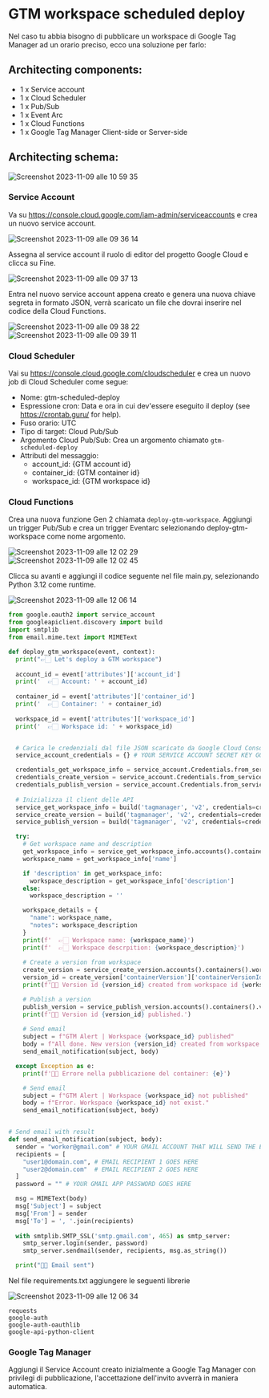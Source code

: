 # GTM workspace scheduled deploy

Nel caso tu abbia bisogno di pubblicare un workspace di Google Tag Manager ad un orario preciso, ecco una soluzione per farlo:

## Architecting components:
- 1 x Service account
- 1 x Cloud Scheduler
- 1 x Pub/Sub
- 1 x Event Arc
- 1 x Cloud Functions
- 1 x Google Tag Manager Client-side or Server-side

## Architecting schema:
<img alt="Screenshot 2023-11-09 alle 10 59 35" src="https://github.com/tommasomoretti/gtm-scheduled-deploy/assets/29273232/ffbe6b7e-5519-49ba-a372-4a2e51d5dd3a">


### Service Account
Va su https://console.cloud.google.com/iam-admin/serviceaccounts e crea un nuovo service account. 

<img alt="Screenshot 2023-11-09 alle 09 36 14" src="https://github.com/tommasomoretti/gtm-scheduled-deploy/assets/29273232/ea92d0a4-8297-443b-bb0e-d0c98961c2ac">

Assegna al service account il ruolo di editor del progetto Google Cloud e clicca su Fine. 

<img alt="Screenshot 2023-11-09 alle 09 37 13" src="https://github.com/tommasomoretti/gtm-scheduled-deploy/assets/29273232/d71cc143-2c39-4d10-bcdb-8fb48300cbde">

Entra nel nuovo service account appena creato e genera una nuova chiave segreta in formato JSON, verrà scaricato un file che dovrai inserire nel codice della Cloud Functions.

<img alt="Screenshot 2023-11-09 alle 09 38 22" src="https://github.com/tommasomoretti/gtm-scheduled-deploy/assets/29273232/f46c99b8-884a-4ab3-a2b3-f157a6bc23ac">

<img alt="Screenshot 2023-11-09 alle 09 39 11" src="https://github.com/tommasomoretti/gtm-scheduled-deploy/assets/29273232/51cbb746-d926-421f-b6ba-697f72941e3c">


### Cloud Scheduler
Vai su https://console.cloud.google.com/cloudscheduler e crea un nuovo job di Cloud Scheduler come segue:
- Nome: gtm-scheduled-deploy
- Espressione cron: Data e ora in cui dev'essere eseguito il deploy (see https://crontab.guru/ for help).
- Fuso orario: UTC
- Tipo di target: Cloud Pub/Sub
- Argomento Cloud Pub/Sub: Crea un argomento chiamato ```gtm-scheduled-deploy```
- Attributi del messaggio:
  - account_id: {GTM account id}
  - container_id: {GTM container id}
  - workspace_id: {GTM workspace id}
 

### Cloud Functions
Crea una nuova funzione Gen 2 chiamata ```deploy-gtm-workspace```. Aggiungi un trigger Pub/Sub e crea un trigger Eventarc selezionando deploy-gtm-workspace come nome argomento.

<img alt="Screenshot 2023-11-09 alle 12 02 29" src="https://github.com/tommasomoretti/gtm-scheduled-deploy/assets/29273232/3ca31fbc-3e5e-4ed7-8ce8-6949f3f2726f">

<img alt="Screenshot 2023-11-09 alle 12 02 45" src="https://github.com/tommasomoretti/gtm-scheduled-deploy/assets/29273232/927d57b7-7685-46e4-adcf-8421159223ee">

Clicca su avanti e aggiungi il codice seguente nel file main.py, selezionando Python 3.12 come runtime.

<img alt="Screenshot 2023-11-09 alle 12 06 14" src="https://github.com/tommasomoretti/gtm-scheduled-deploy/assets/29273232/ad2fc128-f6b3-4f76-9831-4cbc995ca659">
&nbsp;

``` python
from google.oauth2 import service_account
from googleapiclient.discovery import build
import smtplib
from email.mime.text import MIMEText

def deploy_gtm_workspace(event, context):
  print("👉🏻 Let's deploy a GTM workspace")
  
  account_id = event['attributes']['account_id']
  print('  👉🏻 Account: ' + account_id)
  
  container_id = event['attributes']['container_id']
  print('  👉🏻 Container: ' + container_id)
  
  workspace_id = event['attributes']['workspace_id']
  print('  👉🏻 Workspace id: ' + workspace_id)


  # Carica le credenziali dal file JSON scaricato da Google Cloud Console
  service_account_credentials = {} # YOUR SERVICE ACCOUNT SECRET KEY GOES HERE

  credentials_get_workspace_info = service_account.Credentials.from_service_account_info(service_account_credentials, scopes=['https://www.googleapis.com/auth/tagmanager.readonly'])
  credentials_create_version = service_account.Credentials.from_service_account_info(service_account_credentials, scopes=['https://www.googleapis.com/auth/tagmanager.edit.containerversions'])
  credentials_publish_version = service_account.Credentials.from_service_account_info(service_account_credentials, scopes=['https://www.googleapis.com/auth/tagmanager.publish'])
  
  # Inizializza il client delle API
  service_get_workspace_info = build('tagmanager', 'v2', credentials=credentials_get_workspace_info)
  service_create_version = build('tagmanager', 'v2', credentials=credentials_create_version)
  service_publish_version = build('tagmanager', 'v2', credentials=credentials_publish_version)

  try:
    # Get workspace name and description
    get_workspace_info = service_get_workspace_info.accounts().containers().workspaces().get(path=f'accounts/{account_id}/containers/{container_id}/workspaces/{workspace_id}').execute()
    workspace_name = get_workspace_info['name']

    if 'description' in get_workspace_info:
      workspace_description = get_workspace_info['description']
    else:
      workspace_description = ''

    workspace_details = {
      "name": workspace_name,
      "notes": workspace_description
    }
    print(f'  👉🏻 Workspace name: {workspace_name}')
    print(f'  👉🏻 Workspace descrpition: {workspace_description}')
    
    # Create a version from workspace
    create_version = service_create_version.accounts().containers().workspaces().create_version(path=f'accounts/{account_id}/containers/{container_id}/workspaces/{workspace_id}', body=workspace_details).execute()
    version_id = create_version['containerVersion']['containerVersionId']
    print(f'👍🏻 Version id {version_id} created from workspace id {workspace_id}.')

    # Publish a version
    publish_version = service_publish_version.accounts().containers().versions().publish(path=f'accounts/{account_id}/containers/{container_id}/versions/{version_id}').execute()
    print(f'👍🏻 Version id {version_id} published.')
    
    # Send email
    subject = f"GTM Alert | Workspace {workspace_id} published"
    body = f"All done. New version {version_id} created from workspace {workspace_id}."
    send_email_notification(subject, body)

  except Exception as e:
    print(f'🖕🏻 Errore nella pubblicazione del container: {e}')

    # Send email
    subject = f"GTM Alert | Workspace {workspace_id} not published"
    body = f"Error. Workspace {workspace_id} not exist."
    send_email_notification(subject, body)


# Send email with result
def send_email_notification(subject, body):
  sender = "worker@gmail.com" # YOUR GMAIL ACCOUNT THAT WILL SEND THE EMAIL GOES HERE
  recipients = [
    "user1@domain.com", # EMAIL RECIPIENT 1 GOES HERE
    "user2@domain.com"  # EMAIL RECIPIENT 2 GOES HERE
  ]
  password = "" # YOUR GMAIL APP PASSWORD GOES HERE

  msg = MIMEText(body)
  msg['Subject'] = subject
  msg['From'] = sender
  msg['To'] = ', '.join(recipients)
  
  with smtplib.SMTP_SSL('smtp.gmail.com', 465) as smtp_server:
    smtp_server.login(sender, password)
    smtp_server.sendmail(sender, recipients, msg.as_string())

  print("👍🏻 Email sent")
```

Nel file requirements.txt aggiungere le seguenti librerie

<img alt="Screenshot 2023-11-09 alle 12 06 34" src="https://github.com/tommasomoretti/gtm-scheduled-deploy/assets/29273232/a2eab7d8-da53-458b-937e-e6181eb0e160">
&nbsp;

```
requests
google-auth
google-auth-oauthlib
google-api-python-client
```


### Google Tag Manager
Aggiungi il Service Account creato inizialmente a Google Tag Manager con privilegi di pubblicazione, l'accettazione dell'invito avverrà in maniera automatica.
